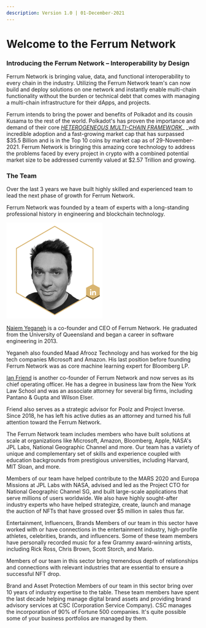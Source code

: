 ```yaml
---
description: Version 1.0 | 01-December-2021
---
```


# Welcome to the Ferrum Network

### Introducing the Ferrum Network – Interoperability by Design

Ferrum Network is bringing value, data, and functional interoperability to every chain in the industry. Utilizing the Ferrum Network team's can now build and deploy solutions on one network and instantly enable multi-chain functionality without the burden or technical debt that comes with managing a multi-chain infrastructure for their dApps, and projects.

Ferrum intends to bring the power and benefits of Polkadot and its cousin Kusama to the rest of the world. Polkadot's has proven the importance and demand of their core [_HETEROGENEOUS MULTI-CHAIN FRAMEWORK_](https://polkadot.network/PolkaDotPaper.pdf)_ _with incredible adoption and a fast-growing market cap that has surpassed $35.5 Billion and is in the Top 10 coins by market cap as of 29-November-2021. Ferrum Network is bringing this amazing core technology to address the problems faced by every project in crypto with a combined potential market size to be addressed currently valued at $2.57 Trillion and growing.

### The Team

Over the last 3 years we have built highly skilled and experienced team to lead the next phase of growth for Ferrum Network.&#x20;

Ferrum Network was founded by a team of experts with a long-standing professional history in engineering and blockchain technology.

![Naiem Yeganeh, Founder at Ferrum Network](.gitbook/assets/Naiem-Yeganeh-PHD.png)

[Naiem Yeganeh](https://www.linkedin.com/in/naiem-yeganeh-12874712) is a co-founder and CEO of Ferrum Network. He graduated from the University of Queensland and began a career in software engineering in 2013.

Yeganeh also founded Maad Afrooz Technology and has worked for the big tech companies Microsoft and Amazon. His last position before founding Ferrum Network was as core machine learning expert for Bloomberg LP.

[Ian Friend](https://www.linkedin.com/in/ian-friend-bb949657) is another co-founder of Ferrum Network and now serves as its chief operating officer. He has a degree in business law from the New York Law School and was an associate attorney for several big firms, including Pantano & Gupta and Wilson Elser.

Friend also serves as a strategic advisor for Poolz and Project Inverse. Since 2018, he has left his active duties as an attorney and turned his full attention toward the Ferrum Network.

The Ferrum Network team includes members who have built solutions at scale at organizations like Microsoft, Amazon, Bloomberg, Apple, NASA's JPL Labs, National Geographic Channel and more. Our team has a variety of unique and complementary set of skills and experience coupled with education backgrounds from prestigious universities, including Harvard, MIT Sloan, and more.&#x20;

Members of our team have helped contribute to the MARS 2020 and Europa Missions at JPL Labs with NASA, advised and led as the Project CTO for National Geographic Channel SG, and built large-scale applications that serve millions of users worldwide. We also have highly sought-after industry experts who have helped strategize, create, launch and manage the auction of NFTs that have grossed over $5 million in sales thus far.

Entertainment, Influencers, Brands Members of our team in this sector have worked with or have connections in the entertainment industry, high-profile athletes, celebrities, brands, and influencers. Some of these team members have personally recorded music for a few Grammy award-winning artists, including Rick Ross, Chris Brown, Scott Storch, and Mario.

Members of our team in this sector bring tremendous depth of relationships and connections with relevant industries that are essential to ensure a successful NFT drop.

Brand and Asset Protection Members of our team in this sector bring over 10 years of industry expertise to the table. These team members have spent the last decade helping manage digital brand assets and providing brand advisory services at CSC (Corporation Service Company). CSC manages the incorporation of 90% of Fortune 500 companies. It's quite possible some of your business portfolios are managed by them.
